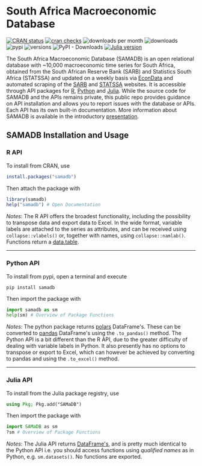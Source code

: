 # South Africa Macroeconomic Database

<!-- badges -->
[![CRAN status](https://www.r-pkg.org/badges/version/samadb)](https://cran.r-project.org/package=samadb) 
[![cran checks](https://badges.cranchecks.info/worst/samadb.svg)](https://cran.r-project.org/web/checks/check_results_samadb.html)
![downloads per month](https://cranlogs.r-pkg.org/badges/samadb?color=blue)
![downloads](https://cranlogs.r-pkg.org/badges/grand-total/samadb?color=blue)
![pypi](https://img.shields.io/pypi/v/samadb.svg)
![versions](https://img.shields.io/pypi/pyversions/samadb.svg)
![PyPI - Downloads](https://img.shields.io/pypi/dm/samadb)
[![Julia version](https://juliahub.com/docs/General/SAMaDB/stable/version.svg)](https://juliahub.com/ui/Packages/General/SAMaDB)
<!-- end badges -->

The South Africa Macroeconomic Database (SAMADB) is an open relational database with ~10,000 macroeconomic time series for South Africa, obtained from the South African Reserve Bank (SARB) and Statistics South Africa (STATSSA) and updated on a weekly basis via [EconData](<https://www.econdata.co.za/>) and automated scraping of the [SARB](<https://www.resbank.co.za/en/home/publications/quarterly-bulletin1/download-information-from-xlsx-data-files>) and [STATSSA](<https://www.statssa.gov.za/?page_id=1847>) websites. It is accessible through API packages for [R](https://CRAN.R-project.org/package=samadb), [Python](https://pypi.org/project/samadb/) and [Julia](https://juliahub.com/ui/Packages/General/SAMaDB). While the source code for SAMADB and the APIs remains private, this public repo provides guidance on API installation and allows you to report issues with the database or APIs. Each API has its own built-in documentation. More information about SAMADB is available in the introductory [presentation](<https://raw.githubusercontent.com/Stellenbosch-Econometrics/SA-Nowcast/main/presentation/SAMADB_Nowcasting.pdf>).  

## SAMADB Installation and Usage

### R API

To install from CRAN, use
```r
install.packages("samadb")
```
Then attach the package with
```r
library(samadb)
help("samadb") # Open Documentation 
```

*Notes*: The R API offers the broadest functionality, including the possibility to transpose data and export data to Excel. In the wide format, variable labels are attached to the series as attributes, and can be received using `collapse::vlabels()` or, together with names, using `collapse::namlab()`. Functions return a [data.table](<https://rdatatable.gitlab.io/data.table/>).

***

### Python API

To install from pypi, open a terminal and execute
```
pip install samadb
```
Then import the package with

```python
import samadb as sm
help(sm) # Overview of Package Functions
```

*Notes*: The python package returns [polars](<https://www.pola.rs/>) DataFrame's. These can be converted to [pandas](<https://pandas.pydata.org/>) DataFrame's using the `.to_pandas()` method. The Python API is a bit different than the R API, due to the greater difficulty of dealing with variable labels in Python. It also presently has no options to transpose or export to Excel, which can however be achieved by converting to pandas and using the `.to_excel()` method. 

*** 
### Julia API

To install from the Julia package registry, use
```julia
using Pkg; Pkg.add("SAMaDB")
```
Then import the package with

```julia
import SAMaDB as sm
?sm # Overview of Package Functions
```

*Notes*: The Julia API returns [DataFrame's](<https://dataframes.juliadata.org/stable/>), and is pretty much identical to the Python API i.e. you should access functions using *qualified names* as in Python, e.g. `sm.datasets()`. No functions are exported. 
